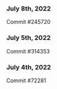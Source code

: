 ### July 8th, 2022

Commit #245720

### July 5th, 2022

Commit #314353


### July 4th, 2022

Commit #72281
